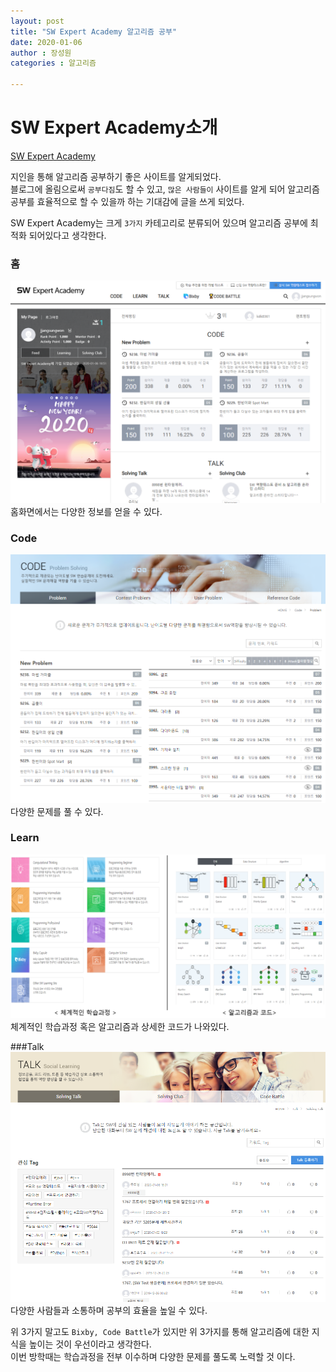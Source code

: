 ```yaml
---
layout: post
title: "SW Expert Academy 알고리즘 공부"
date: 2020-01-06
author : 장성원
categories : 알고리즘

---
```


# SW Expert Academy소개
[SW Expert Academy](https://swexpertacademy.com/main/main.do)  

지인을 통해 알고리즘 공부하기 좋은 사이트를 알게되었다.  
블로그에 올림으로써 `공부다짐`도 할 수 있고, `많은 사람들이` 사이트를 알게 되어 알고리즘 공부를 효율적으로 할 수 있을까 하는 기대감에 글을 쓰게 되었다.

SW Expert Academy는 크게 `3가지` 카테고리로 분류되어 있으며 알고리즘 공부에 최적화 되어있다고 생각한다.

### 홈
![SW Expert Academy](/assets/image/algorithm_2.png)
홈화면에서는 다양한 정보를 얻을 수 있다.

### Code
![SW Learn](/assets/image/algorithm_code.png)
다양한 문제를 풀 수 있다. 
  
### Learn
![SW Learn](/assets/image/algorithm_learn.png)
체계적인 학습과정 혹은 알고리즘과 상세한 코드가 나와있다.
  
###Talk
![SW Learn](/assets/image/algorithm_talk.png)
다양한 사람들과 소통하며 공부의 효율을 높일 수 있다.  

위 3가지 말고도 `Bixby, Code Battle`가 있지만 위 3가지를 통해 알고리즘에 대한 지식을 높이는 것이 우선이라고 생각한다.  
이번 방학때는 학습과정을 전부 이수하며 다양한 문제를 풀도록 노력할 것 이다.
